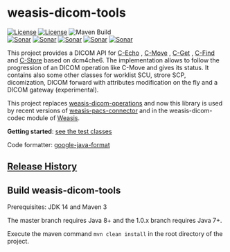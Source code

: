 # weasis-dicom-tools #

[![License](https://img.shields.io/badge/License-EPL%202.0-blue.svg)](https://opensource.org/licenses/EPL-2.0) [![License](https://img.shields.io/badge/License-Apache%202.0-blue.svg)](https://opensource.org/licenses/Apache-2.0) ![Maven Build](https://github.com/nroduit/weasis-dicom-tools/workflows/Build/badge.svg)  
[![Sonar](https://sonarcloud.io/api/project_badges/measure?project=weasis-dicom-tools&metric=ncloc)](https://sonarcloud.io/component_measures?id=weasis-dicom-tools) [![Sonar](https://sonarcloud.io/api/project_badges/measure?project=weasis-dicom-tools&metric=reliability_rating)](https://sonarcloud.io/component_measures?id=weasis-dicom-tools) [![Sonar](https://sonarcloud.io/api/project_badges/measure?project=weasis-dicom-tools&metric=sqale_rating)](https://sonarcloud.io/component_measures?id=weasis-dicom-tools) [![Sonar](https://sonarcloud.io/api/project_badges/measure?project=weasis-dicom-tools&metric=security_rating)](https://sonarcloud.io/component_measures?id=weasis-dicom-tools) [![Sonar](https://sonarcloud.io/api/project_badges/measure?project=weasis-dicom-tools&metric=alert_status)](https://sonarcloud.io/dashboard?id=weasis-dicom-tools)

This project provides a DICOM API for [C-Echo](src/main/java/org/weasis/dicom/op/Echo.java)
, [C-Move](src/main/java/org/weasis/dicom/op/CMove.java)
, [C-Get](src/main/java/org/weasis/dicom/op/CGet.java)
, [C-Find](src/main/java/org/weasis/dicom/op/CFind.java)
and [C-Store](src/main/java/org/weasis/dicom/op/CStore.java) based on dcm4che6. The implementation
allows to follow the progression of an DICOM operation like C-Move and gives its status. It contains
also some other classes for worklist SCU, strore SCP, dicomization, DICOM forward with attributes
modification on the fly and a DICOM gateway (experimental).

This project replaces [weasis-dicom-operations](https://github.com/nroduit/weasis-dicom-operations)
and now this library is used by recent versions
of [weasis-pacs-connector](https://github.com/nroduit/weasis-pacs-connector) and in the
weasis-dicom-codec module of [Weasis](https://github.com/nroduit/Weasis).

**Getting
started**: [see the test classes](https://github.com/nroduit/weasis-dicom-tools/tree/master/src/test/java/org/weasis/dicom)

Code formatter: [google-java-format](https://github.com/google/google-java-format)

## [Release History](CHANGELOG.md)

## Build weasis-dicom-tools ##

Prerequisites: JDK 14 and Maven 3

The master branch requires Java 8+ and the 1.0.x branch requires Java 7+.

Execute the maven command `mvn clean install` in the root directory of the project.
